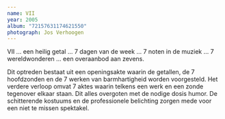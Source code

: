 ```yaml
---
name: VII
year: 2005
album: "72157631174621550"
photograph: Jos Verhoogen
---
```

VII ... een heilig getal ... 7 dagen van de week ... 7 noten in de muziek ... 7 wereldwonderen ... een overaanbod aan zevens.

Dit optreden bestaat uit een openingsakte waarin de getallen, de 7 hoofdzonden en de 7 werken van barmhartigheid worden voorgesteld. Het verdere verloop omvat 7 aktes waarin telkens een werk en een zonde tegenover elkaar staan. Dit alles overgoten met de nodige dosis humor. De schitterende kostuums en de professionele belichting zorgen mede voor een niet te missen spektakel.
